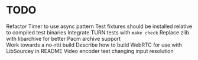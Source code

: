 # TODO

Refactor Timer to use async pattern
Test fixtures should be installed relative to compiled test binaries
Integrate TURN tests with `make check`
Replace zlib with libarchive for better Pacm archive support  
Work towards a no-rtti build
Describe how to build WebRTC for use with LibSourcey in README
Video encoder test changing input resolution
